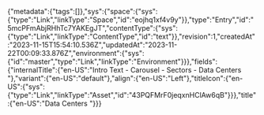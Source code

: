 {"metadata":{"tags":[]},"sys":{"space":{"sys":{"type":"Link","linkType":"Space","id":"eojhq1xf4v9y"}},"type":"Entry","id":"5mcPFmAbjRHhTc7YAKEgJT","contentType":{"sys":{"type":"Link","linkType":"ContentType","id":"text"}},"revision":1,"createdAt":"2023-11-15T15:54:10.536Z","updatedAt":"2023-11-22T00:09:33.876Z","environment":{"sys":{"id":"master","type":"Link","linkType":"Environment"}}},"fields":{"internalTitle":{"en-US":"Intro Text - Carousel - Sectors - Data Centers "},"variant":{"en-US":"default"},"align":{"en-US":"Left"},"titleIcon":{"en-US":{"sys":{"type":"Link","linkType":"Asset","id":"43PQFMrF0jeqxnHClAw6qB"}}},"title":{"en-US":"Data Centers "}}}